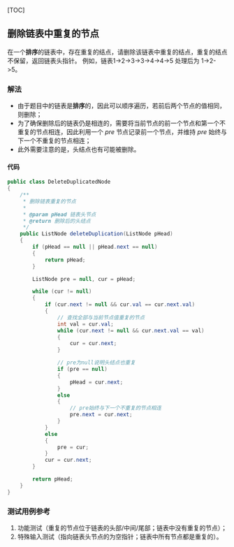 [TOC]

## 删除链表中重复的节点

在一个**排序**的链表中，存在重复的结点，请删除该链表中重复的结点，重复的结点不保留，返回链表头指针。
例如，链表1->2->3->3->4->4->5 处理后为 1->2->5。

### 解法
+ 由于题目中的链表是**排序**的，因此可以顺序遍历，若前后两个节点的值相同，则删除；
+ 为了确保删除后的链表仍是相连的，需要将当前节点的前一个节点和第一个不重复的节点相连，因此利用一个 $pre$ 节点记录前一个节点，并维持 $pre$ 始终与下一个不重复的节点相连；
+ 此外需要注意的是，头结点也有可能被删除。


#### 代码
```java
public class DeleteDuplicatedNode
{
    /**
     * 删除链表重复的节点
     *
     * @param pHead 链表头节点
     * @return 删除后的头结点
     */
    public ListNode deleteDuplication(ListNode pHead)
    {
        if (pHead == null || pHead.next == null)
        {
            return pHead;
        }

        ListNode pre = null, cur = pHead;

        while (cur != null)
        {
            if (cur.next != null && cur.val == cur.next.val)
            {
                // 查找全部与当前节点值重复的节点
                int val = cur.val;
                while (cur.next != null && cur.next.val == val)
                {
                    cur = cur.next;
                }

                // pre为null说明头结点也重复
                if (pre == null)
                {
                    pHead = cur.next;
                }
                else
                {
                    // pre始终与下一个不重复的节点相连
                    pre.next = cur.next;
                }
            }
            else
            {
                pre = cur;
            }
            cur = cur.next;
        }

        return pHead;
    }
}
```



### 测试用例参考
1. 功能测试（重复的节点位于链表的头部/中间/尾部；链表中没有重复的节点）；
2. 特殊输入测试（指向链表头节点的为空指针；链表中所有节点都是重复的）。


